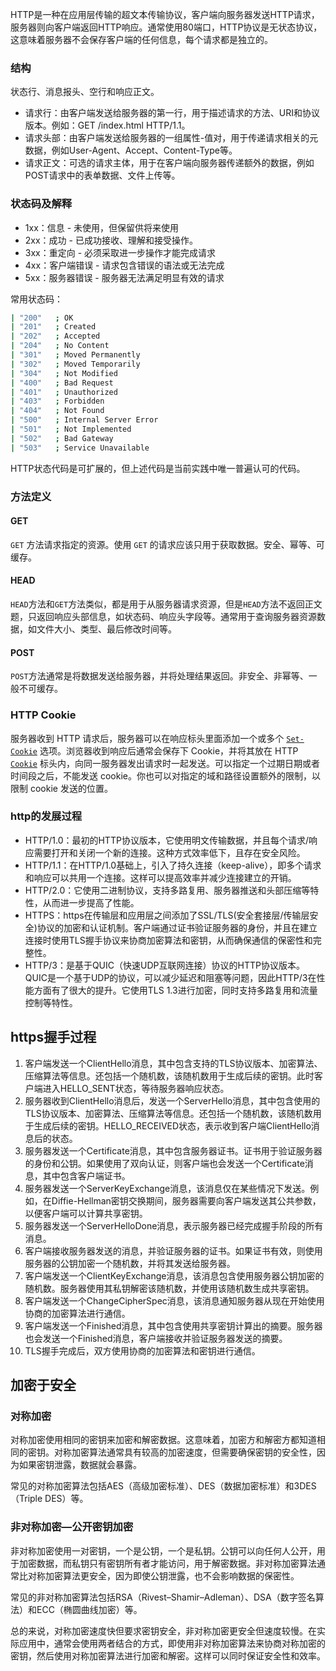 HTTP是一种在应用层传输的超文本传输协议，客户端向服务器发送HTTP请求，服务器则向客户端返回HTTP响应。通常使用80端口，HTTP协议是无状态协议，这意味着服务器不会保存客户端的任何信息，每个请求都是独立的。

### 结构

状态行、消息报头、空行和响应正文。

- 请求行：由客户端发送给服务器的第一行，用于描述请求的方法、URI和协议版本。例如：GET /index.html HTTP/1.1。
- 请求头部：由客户端发送给服务器的一组属性-值对，用于传递请求相关的元数据，例如User-Agent、Accept、Content-Type等。
- 请求正文：可选的请求主体，用于在客户端向服务器传递额外的数据，例如POST请求中的表单数据、文件上传等。

### 状态码及解释

- 1xx：信息 - 未使用，但保留供将来使用 
- 2xx：成功 - 已成功接收、理解和接受操作。
- 3xx：重定向 - 必须采取进一步操作才能完成请求 
- 4xx：客户端错误 - 请求包含错误的语法或无法完成 
- 5xx：服务器错误 - 服务器无法满足明显有效的请求

常用状态码：

```bash
| "200"   ; OK
| "201"   ; Created
| "202"   ; Accepted
| "204"   ; No Content
| "301"   ; Moved Permanently
| "302"   ; Moved Temporarily
| "304"   ; Not Modified
| "400"   ; Bad Request
| "401"   ; Unauthorized
| "403"   ; Forbidden
| "404"   ; Not Found
| "500"   ; Internal Server Error
| "501"   ; Not Implemented
| "502"   ; Bad Gateway
| "503"   ; Service Unavailable
```

HTTP状态代码是可扩展的，但上述代码是当前实践中唯一普遍认可的代码。

### 方法定义

#### GET

 `GET` 方法请求指定的资源。使用 `GET` 的请求应该只用于获取数据。安全、幂等、可缓存。

#### HEAD

`HEAD`方法和`GET`方法类似，都是用于从服务器请求资源，但是`HEAD`方法不返回正文题，只返回响应头部信息，如状态码、响应头字段等。通常用于查询服务器资源数据，如文件大小、类型、最后修改时间等。

#### POST

`POST`方法通常是将数据发送给服务器，并将处理结果返回。非安全、非幂等、一般不可缓存。

### HTTP Cookie

服务器收到 HTTP 请求后，服务器可以在响应标头里面添加一个或多个 [`Set-Cookie`](https://developer.mozilla.org/zh-CN/docs/Web/HTTP/Headers/Set-Cookie) 选项。浏览器收到响应后通常会保存下 Cookie，并将其放在 HTTP [`Cookie`](https://developer.mozilla.org/zh-CN/docs/Web/HTTP/Headers/Cookie) 标头内，向同一服务器发出请求时一起发送。可以指定一个过期日期或者时间段之后，不能发送 cookie。你也可以对指定的域和路径设置额外的限制，以限制 cookie 发送的位置。

### http的发展过程

- HTTP/1.0：最初的HTTP协议版本，它使用明文传输数据，并且每个请求/响应需要打开和关闭一个新的连接。这种方式效率低下，且存在安全风险。
- HTTP/1.1：在HTTP/1.0基础上，引入了持久连接（keep-alive），即多个请求和响应可以共用一个连接。这样可以提高效率并减少连接建立的开销。
- HTTP/2.0：它使用二进制协议，支持多路复用、服务器推送和头部压缩等特性，从而进一步提高了性能。
- HTTPS：https在传输层和应用层之间添加了SSL/TLS(安全套接层/传输层安全)协议的加密和认证机制。客户端通过证书验证服务器的身份，并且在建立连接时使用TLS握手协议来协商加密算法和密钥，从而确保通信的保密性和完整性。
- HTTP/3：是基于QUIC（快速UDP互联网连接）协议的HTTP协议版本。QUIC是一个基于UDP的协议，可以减少延迟和阻塞等问题，因此HTTP/3在性能方面有了很大的提升。它使用TLS 1.3进行加密，同时支持多路复用和流量控制等特性。

## https握手过程

1. 客户端发送一个ClientHello消息，其中包含支持的TLS协议版本、加密算法、压缩算法等信息。还包括一个随机数，该随机数用于生成后续的密钥。此时客户端进入HELLO_SENT状态，等待服务器响应状态。
2. 服务器收到ClientHello消息后，发送一个ServerHello消息，其中包含使用的TLS协议版本、加密算法、压缩算法等信息。还包括一个随机数，该随机数用于生成后续的密钥。HELLO_RECEIVED状态，表示收到客户端ClientHello消息后的状态。
3. 服务器发送一个Certificate消息，其中包含服务器证书。证书用于验证服务器的身份和公钥。如果使用了双向认证，则客户端也会发送一个Certificate消息，其中包含客户端证书。
4. 服务器发送一个ServerKeyExchange消息，该消息仅在某些情况下发送。例如，在Diffie-Hellman密钥交换期间，服务器需要向客户端发送其公共参数，以便客户端可以计算共享密钥。
5. 服务器发送一个ServerHelloDone消息，表示服务器已经完成握手阶段的所有消息。
6. 客户端接收服务器发送的消息，并验证服务器的证书。如果证书有效，则使用服务器的公钥加密一个随机数，并将其发送给服务器。
7. 客户端发送一个ClientKeyExchange消息，该消息包含使用服务器公钥加密的随机数。服务器使用其私钥解密该随机数，并使用该随机数生成共享密钥。
8. 客户端发送一个ChangeCipherSpec消息，该消息通知服务器从现在开始使用协商的加密算法进行通信。
9. 客户端发送一个Finished消息，其中包含使用共享密钥计算出的摘要。服务器也会发送一个Finished消息，客户端接收并验证服务器发送的摘要。
10. TLS握手完成后，双方使用协商的加密算法和密钥进行通信。

## 加密于安全

### 对称加密

对称加密使用相同的密钥来加密和解密数据。这意味着，加密方和解密方都知道相同的密钥。对称加密算法通常具有较高的加密速度，但需要确保密钥的安全性，因为如果密钥泄露，数据就会暴露。

常见的对称加密算法包括AES（高级加密标准）、DES（数据加密标准）和3DES（Triple DES）等。

### 非对称加密—公开密钥加密

非对称加密使用一对密钥，一个是公钥，一个是私钥。公钥可以向任何人公开，用于加密数据，而私钥只有密钥所有者才能访问，用于解密数据。非对称加密算法通常比对称加密算法更安全，因为即使公钥泄露，也不会影响数据的保密性。

常见的非对称加密算法包括RSA（Rivest–Shamir–Adleman）、DSA（数字签名算法）和ECC（椭圆曲线加密）等。

总的来说，对称加密速度快但要求密钥安全，非对称加密更安全但速度较慢。在实际应用中，通常会使用两者结合的方式，即使用非对称加密算法来协商对称加密的密钥，然后使用对称加密算法进行加密和解密。这样可以同时保证安全性和效率。

